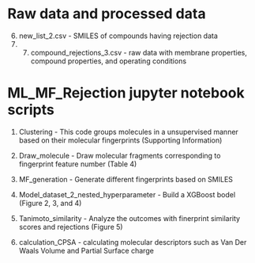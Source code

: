 # Raw data and processed data
6. new_list_2.csv - SMILES of compounds having rejection data
7. 7. compound_rejections_3.csv - raw data with membrane properties, compound properties, and operating conditions

# ML_MF_Rejection jupyter notebook scripts

1. Clustering - This code groups molecules in a unsupervised manner based on their molecular fingerprints (Supporting Information)

2. Draw_molecule - Draw molecular fragments corresponding to fingerprint feature number (Table 4)

3. MF_generation - Generate different fingerprints based on SMILES

4. Model_dataset_2_nested_hyperparameter - Build a XGBoost bodel (Figure 2, 3, and 4)

5. Tanimoto_similarity - Analyze the outcomes with finerprint similarity scores and rejections (Figure 5)





8. calculation_CPSA - calculating molecular descriptors such as Van Der Waals Volume and Partial Surface charge
